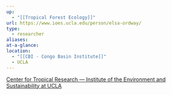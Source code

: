 ```yaml
---
up:
  - "[[Tropical Forest Ecology]]"
url: https://www.ioes.ucla.edu/person/elsa-ordway/
type:
  - researcher
aliases: 
at-a-glance: 
location:
  - "[[CBI - Congo Basin Institute]]"
  - UCLA
---
```

[Center for Tropical Research — Institute of the Environment and Sustainability at UCLA](https://www.ioes.ucla.edu/ctr/)